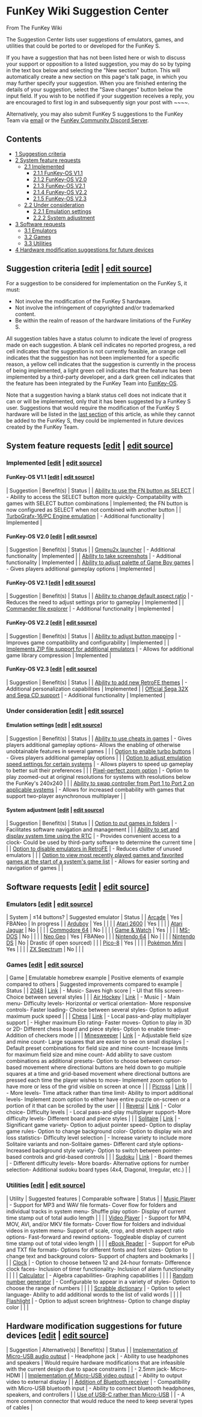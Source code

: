 # FunKey Wiki Suggestion Center

From The FunKey Wiki



The Suggestion Center lists user suggestions of emulators, games, and utilities that could be ported to or developed for the FunKey S.

If you have a suggestion that has not been listed here or wish to discuss your support or opposition to a listed suggestion, you may do so by typing in the text box below and selecting the "New section" button. This will automatically create a new section on this page's talk page, in which you may further specify your suggestion. When you are finished entering the details of your suggestion, select the "Save changes" button below the input field. If you wish to be notified if your suggestion receives a reply, you are encouraged to first log in and subsequently sign your post with ~~~~.

Alternatively, you may also submit FunKey S suggestions to the FunKey Team via [email](mailto:support@funkey-project.com) or the [FunKey Community Discord Server](/wiki/FunKey_Community_Discord_Server "FunKey Community Discord Server").

## Contents

* [1 Suggestion criteria](#suggestion-criteria)
* [2 System feature requests](#system-feature-requests)
  - [2.1 Implemented](#implemented)
    + [2.1.1 FunKey-OS V1.1](#funkey-os-v11)
    + [2.1.2 FunKey-OS V2.0](#funkey-os-v20)
    + [2.1.3 FunKey-OS V2.1](#funkey-os-v21)
    + [2.1.4 FunKey-OS V2.2](#funkey-os-v22)
    + [2.1.5 FunKey-OS V2.3](#funkey-os-v23)
  - [2.2 Under consideration](#under-consideration)
    + [2.2.1 Emulation settings](#emulation-settings)
    + [2.2.2 System adjustment](#system-adjustment)
* [3 Software requests](#software-requests)
  - [3.1 Emulators](#emulators)
  - [3.2 Games](#games)
  - [3.3 Utilities](#utilities)
* [4 Hardware modification suggestions for future devices](#hardware-modification-suggestions-for-future-devices)

## Suggestion criteria [[edit](/w/index.php?title=FunKey_Wiki_Suggestion_Center&veaction=edit&section=1 "Edit section: Suggestion criteria") | [edit source](/w/index.php?title=FunKey_Wiki_Suggestion_Center&action=edit&section=1 "Edit section: Suggestion criteria")]

For a suggestion to be considered for implementation on the FunKey S, it must:

* Not involve the modification of the FunKey S hardware.
* Not involve the infringement of copyrighted and/or trademarked content.
* Be within the realm of reason of the hardware limitations of the FunKey S.

All suggestion tables have a status column to indicate the level of progress made on each suggestion. A blank cell indicates no reported progress, a red cell indicates that the suggestion is not currently feasible, an orange cell indicates that the suggestion has not been implemented for a specific reason, a yellow cell indicates that the suggestion is currently in the process of being implemented, a light green cell indicates that the feature has been implemented by a third-party developer, and a dark green cell indicates that the feature has been integrated by the FunKey Team into [FunKey-OS](/wiki/FunKey-OS "FunKey-OS").

Note that a suggestion having a blank status cell does not indicate that it can or will be implemented, only that it has been suggested by a FunKey S user. Suggestions that would require the modification of the FunKey S hardware will be listed in the [last section](#hardware-modification-suggestions-for-future-devices) of this article, as while they cannot be added to the FunKey S, they could be implemented in future devices created by the FunKey Team.

## System feature requests [[edit](/w/index.php?title=FunKey_Wiki_Suggestion_Center&veaction=edit&section=2 "Edit section: System feature requests") | [edit source](/w/index.php?title=FunKey_Wiki_Suggestion_Center&action=edit&section=2 "Edit section: System feature requests")]

### Implemented [[edit](/w/index.php?title=FunKey_Wiki_Suggestion_Center&veaction=edit&section=3 "Edit section: Implemented") | [edit source](/w/index.php?title=FunKey_Wiki_Suggestion_Center&action=edit&section=3 "Edit section: Implemented")]

#### FunKey-OS V1.1 [[edit](/w/index.php?title=FunKey_Wiki_Suggestion_Center&veaction=edit&section=4 "Edit section: FunKey-OS V1.1") | [edit source](/w/index.php?title=FunKey_Wiki_Suggestion_Center&action=edit&section=4 "Edit section: FunKey-OS V1.1")]

| Suggestion | Benefit(s) | Status |
| <u>Ability to use the FN button as SELECT</u> | - Ability to access the SELECT button more quickly- Compatability with games with SELECT button combinations | Implemented; the FN button is now configured as SELECT when not combined with another button |
| <u>TurboGrafx-16/PC Engine emulation</u> | - Additional functionality | Implemented |

#### FunKey-OS V2.0 [[edit](/w/index.php?title=FunKey_Wiki_Suggestion_Center&veaction=edit&section=5 "Edit section: FunKey-OS V2.0") | [edit source](/w/index.php?title=FunKey_Wiki_Suggestion_Center&action=edit&section=5 "Edit section: FunKey-OS V2.0")]

| Suggestion | Benefit(s) | Status |
| <u>Gmenu2x launcher</u> | - Additional functionality | Implemented |
| <u>Ability to take screenshots</u> | - Additional functionality | Implemented |
| <u>Ability to adjust palette of Game Boy games</u> | - Gives players additional gameplay options | Implemented |

#### FunKey-OS V2.1 [[edit](/w/index.php?title=FunKey_Wiki_Suggestion_Center&veaction=edit&section=6 "Edit section: FunKey-OS V2.1") | [edit source](/w/index.php?title=FunKey_Wiki_Suggestion_Center&action=edit&section=6 "Edit section: FunKey-OS V2.1")]

| Suggestion | Benefit(s) | Status |
| <u>Ability to change default aspect ratio</u> | - Reduces the need to adjust settings prior to gameplay | Implemented |
| <u>Commander file explorer</u> | - Additional functionality | Implemented |

#### FunKey-OS V2.2 [[edit](/w/index.php?title=FunKey_Wiki_Suggestion_Center&veaction=edit&section=7 "Edit section: FunKey-OS V2.2") | [edit source](/w/index.php?title=FunKey_Wiki_Suggestion_Center&action=edit&section=7 "Edit section: FunKey-OS V2.2")]

| Suggestion | Benefit(s) | Status |
| <u>Ability to adjust button mapping</u> | - Improves game compatibility and configurability | Implemented |
| <u>Implements ZIP file support for additional emulators</u> | - Allows for additional game library compression | Implemented |

#### FunKey-OS V2.3 [[edit](/w/index.php?title=FunKey_Wiki_Suggestion_Center&veaction=edit&section=8 "Edit section: FunKey-OS V2.3") | [edit source](/w/index.php?title=FunKey_Wiki_Suggestion_Center&action=edit&section=8 "Edit section: FunKey-OS V2.3")]

| Suggestion | Benefit(s) | Status |
| <u>Ability to add new RetroFE themes</u> | - Additional personalization capabilities | Implemented |
| <u>Official Sega 32X and Sega CD support</u> | - Additional functionality | Implemented |

### Under consideration [[edit](/w/index.php?title=FunKey_Wiki_Suggestion_Center&veaction=edit&section=9 "Edit section: Under consideration") | [edit source](/w/index.php?title=FunKey_Wiki_Suggestion_Center&action=edit&section=9 "Edit section: Under consideration")]

#### Emulation settings [[edit](/w/index.php?title=FunKey_Wiki_Suggestion_Center&veaction=edit&section=10 "Edit section: Emulation settings") | [edit source](/w/index.php?title=FunKey_Wiki_Suggestion_Center&action=edit&section=10 "Edit section: Emulation settings")]

| Suggestion | Benefit(s) | Status |
| <u>Ability to use cheats in games</u> | - Gives players additional gameplay options- Allows the enabling of otherwise unobtainable features in several games |  |
| <u>Option to enable turbo buttons</u> | - Gives players additional gameplay options |  |
| <u>Option to adjust emulation speed settings for certain systems</u> | - Allows players to speed up gameplay to better suit their preferences |  |
| <u>Pixel-perfect zoom option</u> | - Option to play zoomed-out at original resolutions for systems with resolutions below the FunKey's 240x240 |  |
| <u>Ability to swap controller from Port 1 to Port 2 on applicable systems</u> | - Allows for increased combability with games that support two-player asynchronous multiplayer |  |

#### System adjustment [[edit](/w/index.php?title=FunKey_Wiki_Suggestion_Center&veaction=edit&section=11 "Edit section: System adjustment") | [edit source](/w/index.php?title=FunKey_Wiki_Suggestion_Center&action=edit&section=11 "Edit section: System adjustment")]

| Suggestion | Benefit(s) | Status |
| <u>Option to put games in folders</u> | - Facilitates software navigation and management |  |
| <u>Ability to set and display system time using the RTC</u> | - Provides convenient access to a clock- Could be used by third-party software to determine the current time |  |
| <u>Option to disable emulators in RetroFE</u> | - Reduces clutter of unused emulators |  |
| <u>Option to view most recently played games and favorited games at the start of a system's game list</u> | - Allows for easier sorting and navigation of games |  |

## Software requests [[edit](/w/index.php?title=FunKey_Wiki_Suggestion_Center&veaction=edit&section=12 "Edit section: Software requests") | [edit source](/w/index.php?title=FunKey_Wiki_Suggestion_Center&action=edit&section=12 "Edit section: Software requests")]

### Emulators [[edit](/w/index.php?title=FunKey_Wiki_Suggestion_Center&veaction=edit&section=13 "Edit section: Emulators") | [edit source](/w/index.php?title=FunKey_Wiki_Suggestion_Center&action=edit&section=13 "Edit section: Emulators")]

| System |  ≤14 buttons? | Suggested emulator | Status |
| <u>[Arcade](https://en.wikipedia.org/wiki/Arcade_game "w:Arcade game")</u> | Yes | FBANeo | In progress |
| <u>[Arduboy](https://en.wikipedia.org/wiki/Arduboy "w:Arduboy")</u> | Yes |  |  |
| <u>[Atari 2600](https://en.wikipedia.org/wiki/Atari_2600 "w:Atari 2600")</u> | Yes |  |  |
| <u>[Atari Jaguar](https://en.wikipedia.org/wiki/Atari_Jaguar "w:Atari Jaguar")</u> | No |  |  |
| <u>[Commodore 64](https://en.wikipedia.org/wiki/Commodore_64 "w:Commodore 64")</u> | No |  |  |
| <u>[Game & Watch](https://en.wikipedia.org/wiki/Game_%26_Watch "w:Game & Watch")</u> | Yes |  |  |
| <u>[MS-DOS](https://en.wikipedia.org/wiki/MS-DOS "w:MS-DOS")</u> | No |  |  |
| <u>[Neo Geo](https://en.wikipedia.org/wiki/Neo_Geo "w:Neo Geo")</u> | Yes | FBANeo |  |
| <u>[Nintendo 64](https://en.wikipedia.org/wiki/Nintendo_64 "w:Nintendo 64")</u> | No |  |  |
| <u>[Nintendo DS](https://en.wikipedia.org/wiki/Nintendo_DS "w:Nintendo DS")</u> | No | Drastic (if open sourced) |  |
| <u>[Pico-8](https://en.wikipedia.org/wiki/Pico-8 "w:Pico-8")</u> | Yes |  |  |
| <u>[Pokémon Mini](https://en.wikipedia.org/wiki/Pok%C3%A9mon_Mini "w:Pokémon Mini")</u> | Yes |  |  |
| <u>[ZX Spectrum](https://en.wikipedia.org/wiki/ZX_Spectrum "w:ZX Spectrum")</u> | No |  |  |

### Games [[edit](/w/index.php?title=FunKey_Wiki_Suggestion_Center&veaction=edit&section=14 "Edit section: Games") | [edit source](/w/index.php?title=FunKey_Wiki_Suggestion_Center&action=edit&section=14 "Edit section: Games")]

| Game | Emulatable homebrew example | Positive elements of example compared to others | Suggested improvements compared to example | Status |
| <u>2048</u> | [Link](https://pdroms.de/files/sega-genesis-megadrive-smd-md/2048-2) | - Music- Saves high score | - UI that fills screen- Choice between several styles |  |
| <u>Air Hockey</u> | [Link](https://pdroms.de/files/nintendo-gameboyadvance-gba/air-hockey-final) | - Music | - Main menu- Difficulty levels- Horizontal or vertical orientation- More responsive controls- Faster loading- Choice between several styles- Option to adjust maximum puck speed |  |
| <u>Chess</u> | [Link](https://pdroms.de/files/snk-neogeopocket-ngp-neogeopocketcolor-ngpc/sodchess-v1-02) | - Local pass-and-play multiplayer support | - Higher maximum Elo rating- Faster moves- Option to play in 3D or 2D- Different chess board and piece styles- Option to enable timer- Addition of checkers mode |  |
| <u>Minesweeper</u> | [Link](https://pdroms.de/files/nintendo-gameboyadvance-gba/deluxe-miner-v1-02) | - Adjustable field size and mine count- Large squares that are easier to see on small displays | - Default preset combinations for field size and mine count- Increase limits for maximum field size and mine count- Add ability to save custom combinations as additional presets- Option to choose between cursor-based movement where directional buttons are held down to go multiple squares at a time and grid-based movement where directional buttons are pressed each time the player wishes to move- Implement zoom option to have more or less of the grid visible on screen at once |  |
| <u>Picross</u> | [Link](https://github.com/retrobrews/gba-games/blob/master/battlepicross.gba) |  | - More levels- Time attack rather than time limit- Ability to import additional levels- Implement zoom option to either have entire puzzle on-screen or a portion of it that can be scrolled by the user |  |
| <u>Reversi</u> | [Link](https://pdroms.de/files/nintendo-gameboyadvance-gba/reversi-advance-v1-0) | - Color choice- Difficulty levels | - Local pass-and-play multiplayer support- More difficulty levels- Different board and piece styles |  |
| <u>Solitaire</u> | [Link](https://pdroms.de/files/nintendo-gameboyadvance-gba/hergs-solitaire-v1-0) | - Significant game variety- Option to adjust pointer speed- Option to display game rules- Option to change background color- Option to display win and loss statistics- Difficulty level selection | - Increase variety to include more Solitaire variants and non-Solitaire games- Different card style options- Increased background style variety- Option to switch between pointer-based controls and grid-based controls |  |
| <u>Sudoku</u> | [Link](https://pdroms.de/files/nintendo-gameboyadvance-gba/sudoku-micro-rc-1) | - Board themes | - Different difficulty levels- More boards- Alternative options for number selection- Additional sudoku board types (4x4, Diagonal, Irregular, etc.) |  |

### Utilities [[edit](/w/index.php?title=FunKey_Wiki_Suggestion_Center&veaction=edit&section=15 "Edit section: Utilities") | [edit source](/w/index.php?title=FunKey_Wiki_Suggestion_Center&action=edit&section=15 "Edit section: Utilities")]

| Utility | Suggested features | Comparable software | Status |
| <u>Music Player</u> | - Support for MP3 and WAV file formats- Cover flow for folders and individual tracks in system menu- Shuffle play option- Display of current time stamp out of total audio length |  |  |
| <u>Video Player</u> | - Support for MP4, MOV, AVI, and/or MKV file formats- Cover flow for folders and individual videos in system menu- Support of scale, crop, and stretch aspect ratio options- Fast-forward and rewind options- Toggleable display of current time stamp out of total video length |  |  |
| <u>eBook Reader</u> | - Support for ePub and TXT file formats- Options for different fonts and font sizes- Option to change text and background colors- Support of chapters and bookmarks |  |  |
| <u>Clock</u> | - Option to choose between 12 and 24-hour formats- Difference clock faces- Inclusion of timer functionality- Inclusion of alarm functionality |  |  |
| <u>Calculator</u> | - Algebra capabilities- Graphing capabilities |  |  |
| <u>Random number generator</u> | - Configurable to appear in a variety of styles- Option to choose the range of numbers |  |  |
| <u>Scrabble dictionary</u> | - Option to select language- Ability to add additional words to the list of valid words |  |  |
| <u>Flashlight</u> | - Option to adjust screen brightness- Option to change display color |  |  |

## Hardware modification suggestions for future devices [[edit](/w/index.php?title=FunKey_Wiki_Suggestion_Center&veaction=edit&section=16 "Edit section: Hardware modification suggestions for future devices") | [edit source](/w/index.php?title=FunKey_Wiki_Suggestion_Center&action=edit&section=16 "Edit section: Hardware modification suggestions for future devices")]

| Suggestion | Alternative(s) | Benefit(s) | Status |
| <u>Implementation of Micro-USB audio output</u> | - Headphone jack | - Ability to use headphones and speakers | Would require hardware modifications that are infeasible with the current design due to space constraints |
| - 2.5mm jack- Micro-HDMI |
| <u>Implementation of Micro-USB video output</u> | - Ability to output video to external display |
| <u>Addition of Bluetooth receiver</u> | - Compatibility with Micro-USB bluetooth input | - Ability to connect bluetooth headphones, speakers, and controllers |
| <u>Use of USB-C rather than Micro-USB</u> |  | - A more common connector that would reduce the need to keep several types of cables |

